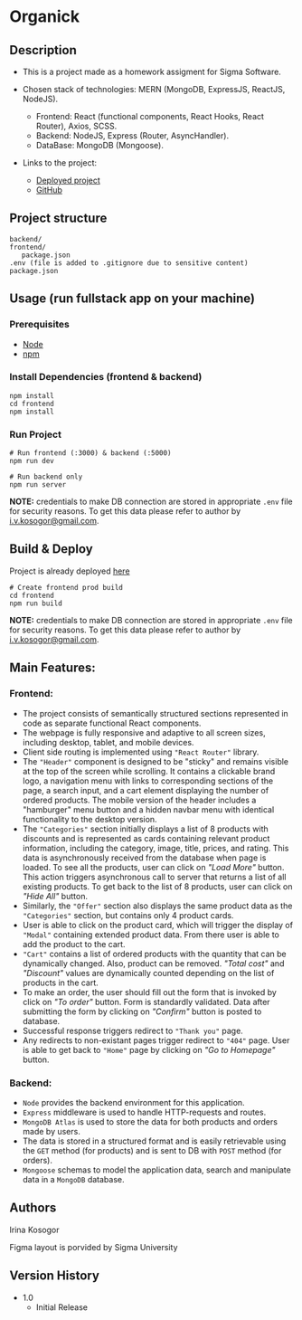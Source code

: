 # Organick

## Description

-   This is a project made as a homework assigment for Sigma Software.
-   Chosen stack of technologies: MERN (MongoDB, ExpressJS, ReactJS, NodeJS).

    -   Frontend: React (functional components, React Hooks, React Router), Axios, SCSS.
    -   Backend: NodeJS, Express (Router, AsyncHandler).
    -   DataBase: MongoDB (Mongoose).

-   Links to the project:
    -   [Deployed project](https://organick-app.herokuapp.com/)
    -   [GitHub](https://github.com/irina-kosogor/organick)

## Project structure

```
backend/
frontend/
   package.json
.env (file is added to .gitignore due to sensitive content)
package.json
```

## Usage (run fullstack app on your machine)

### Prerequisites

-   [Node](https://nodejs.org/en/download/)
-   [npm](https://nodejs.org/en/download/package-manager/)

### Install Dependencies (frontend & backend)

```
npm install
cd frontend
npm install
```

### Run Project

```
# Run frontend (:3000) & backend (:5000)
npm run dev

# Run backend only
npm run server
```

**NOTE:** credentials to make DB connection are stored in appropriate `.env` file for security reasons. To get this data please refer to author by [i.v.kosogor@gmail.com](mailto:i.v.kosogor@gmail.com).

## Build & Deploy

Project is already deployed [here](https://organick-app.herokuapp.com/)

```
# Create frontend prod build
cd frontend
npm run build
```

**NOTE:** credentials to make DB connection are stored in appropriate `.env` file for security reasons. To get this data please refer to author by [i.v.kosogor@gmail.com](mailto:i.v.kosogor@gmail.com).

## Main Features:

### Frontend:

-   The project consists of semantically structured sections represented in code as separate functional React components.
-   The webpage is fully responsive and adaptive to all screen sizes, including desktop, tablet, and mobile devices.
-   Client side routing is implemented using `"React Router"` library.
-   The `"Header"` component is designed to be "sticky" and remains visible at the top of the screen while scrolling. It contains a clickable brand logo, a navigation menu with links to corresponding sections of the page, a search input, and a cart element displaying the number of ordered products. The mobile version of the header includes a "hamburger" menu button and a hidden navbar menu with identical functionality to the desktop version.
-   The `"Categories"` section initially displays a list of 8 products with discounts and is represented as cards containing relevant product information, including the category, image, title, prices, and rating. This data is asynchronously received from the database when page is loaded. To see all the products, user can click on _"Load More"_ button. This action triggers asynchronous call to server that returns a list of all existing products. To get back to the list of 8 products, user can click on _"Hide All"_ button.
-   Similarly, the `"Offer"` section also displays the same product data as the `"Categories"` section, but contains only 4 product cards.
-   User is able to click on the product card, which will trigger the display of `"Modal"` containing extended product data. From there user is able to add the product to the cart.
-   `"Cart"` contains a list of ordered products with the quantity that can be dynamically changed. Also, product can be removed. _"Total cost"_ and _"Discount"_ values are dynamically counted depending on the list of products in the cart.
-   To make an order, the user should fill out the form that is invoked by click on _"To order"_ button. Form is standardly validated. Data after submitting the form by clicking on _"Confirm"_ button is posted to database.
-   Successful response triggers redirect to `"Thank you"` page.
-   Any redirects to non-existant pages trigger redirect to `"404"` page. User is able to get back to `"Home"` page by clicking on _"Go to Homepage"_ button.

### Backend:

-   `Node` provides the backend environment for this application.
-   `Express` middleware is used to handle HTTP-requests and routes.
-   `MongoDB Atlas` is used to store the data for both products and orders made by users.
-   The data is stored in a structured format and is easily retrievable using the `GET` method (for products) and is sent to DB with `POST` method (for orders).
-   `Mongoose` schemas to model the application data, search and manipulate data in a `MongoDB` database.

## Authors

Irina Kosogor

Figma layout is porvided by Sigma University

## Version History

-   1.0
    -   Initial Release
